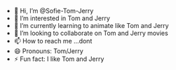 - 👋 Hi, I’m @Sofie-Tom-Jerry
- 👀 I’m interested in Tom and Jerry
- 🌱 I’m currently learning to animate like Tom and Jerry
- 💞️ I’m looking to collaborate on Tom and Jerry movies
- 📫 How to reach me ...dont
- 😄 Pronouns: Tom/Jerry
- ⚡ Fun fact: I like Tom and Jerry

<!---
Sofie-Tom-Jerry/Sofie-Tom-Jerry is a ✨ special ✨ repository because its `README.md` (this file) appears on your GitHub profile.
You can click the Preview link to take a look at your changes.
--->
